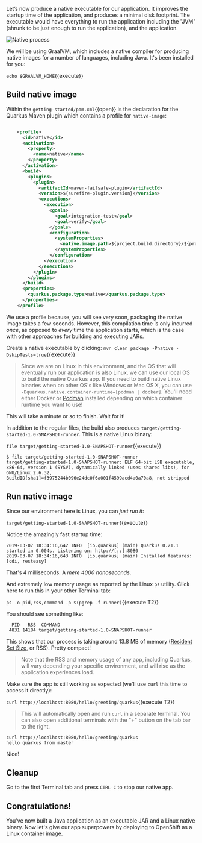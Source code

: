 Let’s now produce a native executable for our application. It improves the startup time of the application, and produces a minimal disk footprint. The executable would have everything to run the application including the "JVM" (shrunk to be just enough to run the application), and the application.

![Native process](/openshift/assets/middleware/quarkus/native-image-process.png)

We will be using GraalVM, which includes a native compiler for producing native images for a number of languages, including Java. It's been installed for you:

`echo $GRAALVM_HOME`{{execute}}

## Build native image

Within the `getting-started/pom.xml`{{open}} is the declaration for the Quarkus Maven plugin which contains a profile for `native-image`:

```xml

    <profile>
      <id>native</id>
      <activation>
        <property>
          <name>native</name>
        </property>
      </activation>
      <build>
        <plugins>
          <plugin>
            <artifactId>maven-failsafe-plugin</artifactId>
            <version>${surefire-plugin.version}</version>
            <executions>
              <execution>
                <goals>
                  <goal>integration-test</goal>
                  <goal>verify</goal>
                </goals>
                <configuration>
                  <systemProperties>
                    <native.image.path>${project.build.directory}/${project.build.finalName}-runner</native.image.path>
                  </systemProperties>
                </configuration>
              </execution>
            </executions>
          </plugin>
        </plugins>
      </build>
      <properties>
        <quarkus.package.type>native</quarkus.package.type>
      </properties>
    </profile>

```
We use a profile because, you will see very soon, packaging the native image takes a few seconds. However, this compilation time is only incurred _once_, as opposed to _every_ time the application starts, which is the case with other approaches for building and executing JARs.

Create a native executable by clicking: `mvn clean package -Pnative -DskipTests=true`{{execute}}

> Since we are on Linux in this environment, and the OS that will eventually run our application is also Linux, we can use our local OS to build the native Quarkus app. If you need to build native Linux binaries when on other OS's like Windows or Mac OS X, you can use `-Dquarkus.native.container-runtime=[podman | docker]`. You'll need either Docker or [Podman](https://podman.io) installed depending on which container runtime you want to use!

This will take a minute or so to finish. Wait for it!

In addition to the regular files, the build also produces `target/getting-started-1.0-SNAPSHOT-runner`. This is a native Linux binary:

`file target/getting-started-1.0-SNAPSHOT-runner`{{execute}}

```console
$ file target/getting-started-1.0-SNAPSHOT-runner
target/getting-started-1.0-SNAPSHOT-runner: ELF 64-bit LSB executable, x86-64, version 1 (SYSV), dynamically linked (uses shared libs), for GNU/Linux 2.6.32, BuildID[sha1]=f3975244b096e24dc0f6a001f4599acd4a0a70a8, not stripped
```

## Run native image

Since our environment here is Linux, you can _just run it_:

`target/getting-started-1.0-SNAPSHOT-runner`{{execute}}

Notice the amazingly fast startup time:

```console
2019-03-07 18:34:16,642 INFO  [io.quarkus] (main) Quarkus 0.21.1 started in 0.004s. Listening on: http://[::]:8080
2019-03-07 18:34:16,643 INFO  [io.quarkus] (main) Installed features: [cdi, resteasy]
```
That's 4 milliseconds. A _mere 4000 nanoseconds_.

And extremely low memory usage as reported by the Linux `ps` utility. Click here to run this in your other Terminal tab:

`ps -o pid,rss,command -p $(pgrep -f runner)`{{execute T2}}

You should see something like:

```console
  PID   RSS  COMMAND
 4831 14184 target/getting-started-1.0-SNAPSHOT-runner
```

This shows that our process is taking around 13.8 MB of memory ([Resident Set Size](https://en.wikipedia.org/wiki/Resident_set_size), or RSS). Pretty compact!

> Note that the RSS and memory usage of any app, including Quarkus, will vary depending your specific environment, and will rise as the application experiences load.

Make sure the app is still working as expected (we'll use `curl` this time to access it directly):

`curl http://localhost:8080/hello/greeting/quarkus`{{execute T2}}

> This will automatically open and run `curl` in a separate terminal. You can also open additional terminals with the "+" button on the tab bar to the right.

```console
curl http://localhost:8080/hello/greeting/quarkus
hello quarkus from master
```

Nice!

## Cleanup

Go to the first Terminal tab and press `CTRL-C` to stop our native app.

## Congratulations!

You've now built a Java application as an executable JAR and a Linux native binary. Now let's give our app superpowers by deploying to OpenShift as a Linux container image.

